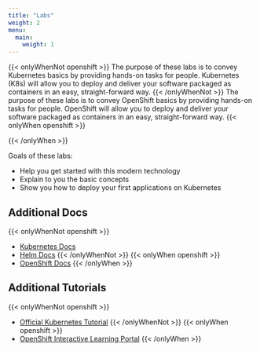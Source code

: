 ```yaml
---
title: "Labs"
weight: 2
menu:
  main:
    weight: 1
---
```


{{< onlyWhenNot openshift >}}
The purpose of these labs is to convey Kubernetes basics by providing hands-on tasks for people. Kubernetes (K8s) will allow you to deploy and deliver your software packaged as containers in an easy, straight-forward way.
{{< /onlyWhenNot >}}
The purpose of these labs is to convey OpenShift basics by providing hands-on tasks for people. OpenShift will allow you to deploy and deliver your software packaged as containers in an easy, straight-forward way.
{{< onlyWhen openshift >}}

{{< /onlyWhen >}}

Goals of these labs:

* Help you get started with this modern technology
* Explain to you the basic concepts
* Show you how to deploy your first applications on Kubernetes


## Additional Docs

{{< onlyWhenNot openshift >}}
* [Kubernetes Docs](https://kubernetes.io/docs/home/?path=users&persona=app-developer&level=foundational)
* [Helm Docs](https://docs.helm.sh/)
{{< /onlyWhenNot >}}
{{< onlyWhen openshift >}}
* [OpenShift Docs](https://docs.openshift.com/)
{{< /onlyWhen >}}


## Additional Tutorials

{{< onlyWhenNot openshift >}}
* [Official Kubernetes Tutorial](https://kubernetes.io/docs/tutorials/)
{{< /onlyWhenNot >}}
{{< onlyWhen openshift >}}
* [OpenShift Interactive Learning Portal](https://learn.openshift.com/)
{{< /onlyWhen >}}
